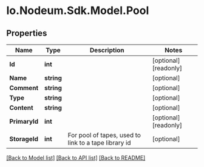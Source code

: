 # Io.Nodeum.Sdk.Model.Pool
## Properties

Name | Type | Description | Notes
------------ | ------------- | ------------- | -------------
**Id** | **int** |  | [optional] [readonly] 
**Name** | **string** |  | [optional] 
**Comment** | **string** |  | [optional] 
**Type** | **string** |  | [optional] 
**Content** | **string** |  | [optional] 
**PrimaryId** | **int** |  | [optional] [readonly] 
**StorageId** | **int** | For pool of tapes, used to link to a tape library id | [optional] 

[[Back to Model list]](../README.md#documentation-for-models) [[Back to API list]](../README.md#documentation-for-api-endpoints) [[Back to README]](../README.md)

